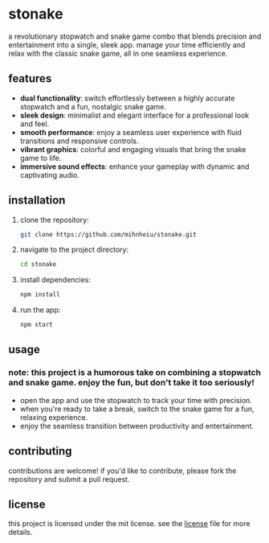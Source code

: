 # stonake

a revolutionary stopwatch and snake game combo that blends precision and entertainment into a single, sleek app. manage your time efficiently and relax with the classic snake game, all in one seamless experience.

## features

- **dual functionality**: switch effortlessly between a highly accurate stopwatch and a fun, nostalgic snake game.
- **sleek design**: minimalist and elegant interface for a professional look and feel.
- **smooth performance**: enjoy a seamless user experience with fluid transitions and responsive controls.
- **vibrant graphics**: colorful and engaging visuals that bring the snake game to life.
- **immersive sound effects**: enhance your gameplay with dynamic and captivating audio.

## installation

1. clone the repository:
   ```bash
   git clone https://github.com/mihnheiu/stonake.git
   ```
2. navigate to the project directory:
   ```bash
   cd stonake
   ```
3. install dependencies:
   ```bash
   npm install
   ```
4. run the app:
   ```bash
   npm start
   ```

## usage

### note: this project is a humorous take on combining a stopwatch and snake game. enjoy the fun, but don't take it too seriously!

- open the app and use the stopwatch to track your time with precision.
- when you're ready to take a break, switch to the snake game for a fun, relaxing experience.
- enjoy the seamless transition between productivity and entertainment.

## contributing

contributions are welcome! if you'd like to contribute, please fork the repository and submit a pull request.

## license

this project is licensed under the mit license. see the [license](LICENSE) file for more details.
